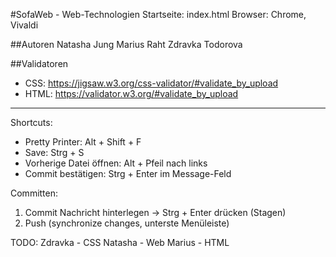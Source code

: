 #SofaWeb - Web-Technologien
Startseite: index.html
Browser: Chrome, Vivaldi

##Autoren
Natasha Jung
Marius Raht
Zdravka Todorova

##Validatoren
- CSS: https://jigsaw.w3.org/css-validator/#validate_by_upload
- HTML: https://validator.w3.org/#validate_by_upload

--------------------------------------------------------------

Shortcuts:
- Pretty Printer: Alt + Shift + F
- Save: Strg + S
- Vorherige Datei öffnen: Alt + Pfeil nach links
- Commit bestätigen: Strg + Enter im Message-Feld

Committen:
1. Commit Nachricht hinterlegen -> Strg + Enter drücken (Stagen)
2. Push (synchronize changes, unterste Menüleiste)

TODO:
Zdravka - CSS
Natasha -  Web
Marius - HTML